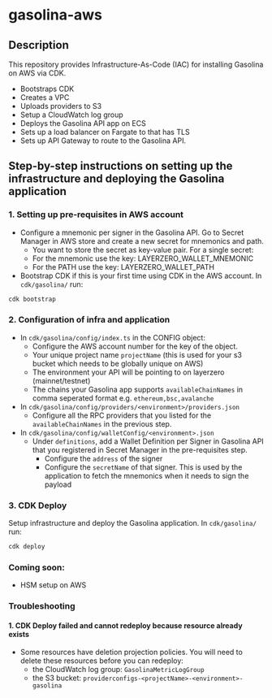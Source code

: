 # gasolina-aws

## Description
This repository provides Infrastructure-As-Code (IAC) for installing Gasolina on AWS via CDK.
- Bootstraps CDK
- Creates a VPC
- Uploads providers to S3
- Setup a CloudWatch log group
- Deploys the Gasolina API app on ECS
- Sets up a load balancer on Fargate to that has TLS
- Sets up API Gateway to route to the Gasolina API.

## Step-by-step instructions on setting up the infrastructure and deploying the Gasolina application

### 1. Setting up pre-requisites in AWS account
- Configure a mnemonic per signer in the Gasolina API. Go to Secret Manager in AWS store and create a new secret for mnemonics and path.
  - You want to store the secret as key-value pair. For a single secret:
  - For the mnemonic use the key: LAYERZERO_WALLET_MNEMONIC
  - For the PATH use the key: LAYERZERO_WALLET_PATH
- Bootstrap CDK if this is your first time using CDK in the AWS account. In `cdk/gasolina/` run:
```bash
cdk bootstrap 
```

### 2. Configuration of infra and application
- In `cdk/gasolina/config/index.ts` in the CONFIG object:
  - Configure the AWS account number for the key of the object.
  - Your unique project name `projectName` (this is used for your s3 bucket which needs to be globally unique on AWS)
  - The environment your API will be pointing to on layerzero (mainnet/testnet)
  - The chains your Gasolina app supports `availableChainNames` in comma seperated format e.g. `ethereum,bsc,avalanche`
- In `cdk/gasolina/config/providers/<environment>/providers.json` 
  - Configure all the RPC providers that you listed for the `availableChainNames` in the previous step.
- In `cdk/gasolina/config/walletConfig/<environment>.json`
  - Under `definitions`, add a Wallet Definition per Signer in Gasolina API that you registered in Secret Manager in the pre-requisites step.
    - Configure the `address` of the signer
    - Configure the `secretName` of that signer. This is used by the application to fetch the mnemonics when it needs to sign the payload

### 3. CDK Deploy
Setup infrastructure and deploy the Gasolina application.
In `cdk/gasolina/` run:
```bash
cdk deploy
```

### Coming soon:
- HSM setup on AWS

### Troubleshooting
#### 1. CDK Deploy failed and cannot redeploy because resource already exists
- Some resources have deletion projection policies. You will need to delete these resources before you can redeploy:
  - the CloudWatch log group: `GasolinaMetricLogGroup`
  - the S3 bucket: `providerconfigs-<projectName>-<environment>-gasolina`